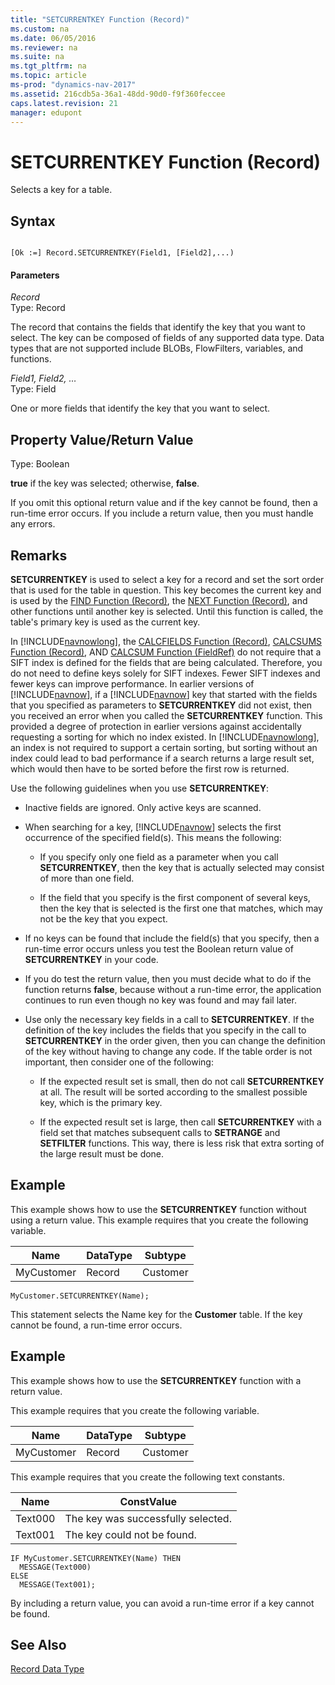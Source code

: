 ```yaml
---
title: "SETCURRENTKEY Function (Record)"
ms.custom: na
ms.date: 06/05/2016
ms.reviewer: na
ms.suite: na
ms.tgt_pltfrm: na
ms.topic: article
ms-prod: "dynamics-nav-2017"
ms.assetid: 216cdb5a-36a1-48dd-90d0-f9f360feccee
caps.latest.revision: 21
manager: edupont
---
```

# SETCURRENTKEY Function (Record)
Selects a key for a table.  
  
## Syntax  
  
```  
  
[Ok :=] Record.SETCURRENTKEY(Field1, [Field2],...)  
```  
  
#### Parameters  
 *Record*  
 Type: Record  
  
 The record that contains the fields that identify the key that you want to select. The key can be composed of fields of any supported data type. Data types that are not supported include BLOBs, FlowFilters, variables, and functions.  
  
 *Field1, Field2, …*  
 Type: Field  
  
 One or more fields that identify the key that you want to select.  
  
## Property Value\/Return Value  
 Type: Boolean  
  
 **true** if the key was selected; otherwise, **false**.  
  
 If you omit this optional return value and if the key cannot be found, then a run\-time error occurs. If you include a return value, then you must handle any errors.  
  
## Remarks  
 **SETCURRENTKEY** is used to select a key for a record and set the sort order that is used for the table in question. This key becomes the current key and is used by the [FIND Function \(Record\)](FIND-Function--Record-.md), the [NEXT Function \(Record\)](NEXT-Function--Record-.md), and other functions until another key is selected. Until this function is called, the table's primary key is used as the current key.  
  
 In [!INCLUDE[navnowlong](includes/navnowlong_md.md)], the [CALCFIELDS Function \(Record\)](CALCFIELDS-Function--Record-.md), [CALCSUMS Function \(Record\)](CALCSUMS-Function--Record-.md), AND [CALCSUM Function \(FieldRef\)](CALCSUM-Function--FieldRef-.md) do not require that a SIFT index is defined for the fields that are being calculated. Therefore, you do not need to define keys solely for SIFT indexes. Fewer SIFT indexes and fewer keys can improve performance. In earlier versions of [!INCLUDE[navnow](includes/navnow_md.md)], if a [!INCLUDE[navnow](includes/navnow_md.md)] key that started with the fields that you specified as parameters to **SETCURRENTKEY** did not exist, then you received an error when you called the **SETCURRENTKEY** function. This provided a degree of protection in earlier versions against accidentally requesting a sorting for which no index existed. In [!INCLUDE[navnowlong](includes/navnowlong_md.md)], an index is not required to support a certain sorting, but sorting without an index could lead to bad performance if a search returns a large result set, which would then have to be sorted before the first row is returned.  
  
 Use the following guidelines when you use **SETCURRENTKEY**:  
  
-   Inactive fields are ignored. Only active keys are scanned.  
  
-   When searching for a key, [!INCLUDE[navnow](includes/navnow_md.md)] selects the first occurrence of the specified field\(s\). This means the following:  
  
    -   If you specify only one field as a parameter when you call **SETCURRENTKEY**, then the key that is actually selected may consist of more than one field.  
  
    -   If the field that you specify is the first component of several keys, then the key that is selected is the first one that matches, which may not be the key that you expect.  
  
-   If no keys can be found that include the field\(s\) that you specify, then a run\-time error occurs unless you test the Boolean return value of **SETCURRENTKEY** in your code.  
  
-   If you do test the return value, then you must decide what to do if the function returns **false**, because without a run\-time error, the application continues to run even though no key was found and may fail later.  
  
-   Use only the necessary key fields in a call to **SETCURRENTKEY**. If the definition of the key includes the fields that you specify in the call to **SETCURRENTKEY** in the order given, then you can change the definition of the key without having to change any code. If the table order is not important, then consider one of the following:  
  
    -   If the expected result set is small, then do not call **SETCURRENTKEY** at all. The result will be sorted according to the smallest possible key, which is the primary key.  
  
    -   If the expected result set is large, then call **SETCURRENTKEY** with a field set that matches subsequent calls to **SETRANGE** and **SETFILTER** functions. This way, there is less risk that extra sorting of the large result must be done.  
  
## Example  
 This example shows how to use the **SETCURRENTKEY** function without using a return value. This example requires that you create the following variable.  
  
|Name|DataType|Subtype|  
|----------|--------------|-------------|  
|MyCustomer|Record|Customer|  
  
```  
MyCustomer.SETCURRENTKEY(Name);  
```  
  
 This statement selects the Name key for the **Customer** table. If the key cannot be found, a run\-time error occurs.  
  
## Example  
 This example shows how to use the **SETCURRENTKEY** function with a return value.  
  
 This example requires that you create the following variable.  
  
|Name|DataType|Subtype|  
|----------|--------------|-------------|  
|MyCustomer|Record|Customer|  
  
 This example requires that you create the following text constants.  
  
|Name|ConstValue|  
|----------|----------------|  
|Text000|The key was successfully selected.|  
|Text001|The key could not be found.|  
  
```  
IF MyCustomer.SETCURRENTKEY(Name) THEN  
  MESSAGE(Text000)  
ELSE  
  MESSAGE(Text001);  
```  
  
 By including a return value, you can avoid a run\-time error if a key cannot be found.  
  
## See Also  
 [Record Data Type](Record-Data-Type.md)
